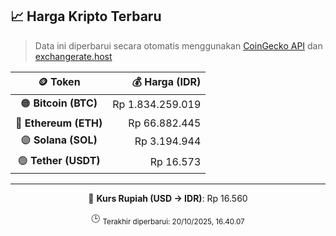 

<!-- HARGA_KRIPTO -->
## 📈 Harga Kripto Terbaru

> Data ini diperbarui secara otomatis menggunakan [CoinGecko API](https://www.coingecko.com/) dan [exchangerate.host](https://exchangerate.host/)

<div align="center">

| 🪙 Token | 💰 Harga (IDR) |
|:------:|---------------:|
| 🟠 **Bitcoin (BTC)**   | Rp 1.834.259.019 |
| 🔵 **Ethereum (ETH)**  | Rp 66.882.445 |
| 🟣 **Solana (SOL)**    | Rp 3.194.944 |
| 🟢 **Tether (USDT)**   | Rp 16.573 |

---

💱 **Kurs Rupiah (USD → IDR)**: Rp 16.560

🕒 <sub>Terakhir diperbarui: 20/10/2025, 16.40.07</sub>

</div>
<!-- /HARGA_KRIPTO -->